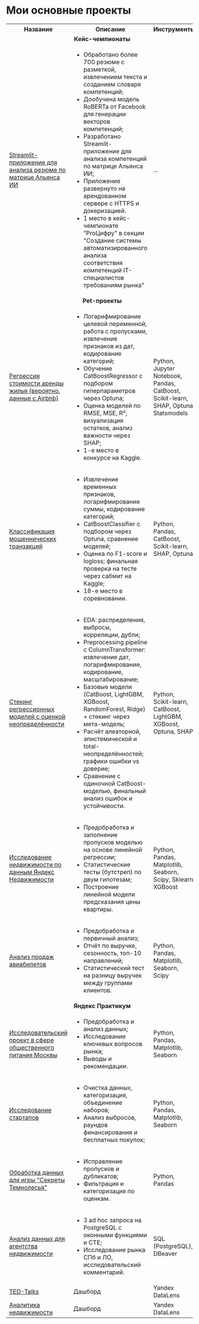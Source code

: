 # Мои основные проекты

<table>
  <tr>
    <th>Название</th>
    <th>Описание</th>
    <th>Инструменты</th>
  </tr>

  <!-- Кейс-чемпионаты -->
  <tr>
    <td colspan="3" align="center"><strong>Кейс-чемпионаты</strong></td>
  </tr>
  <tr>
    <td>
      <a href="https://github.com/KsyLight/cv-analyzer-gazprom-neft">
        Streamlit-приложение для анализа резюме по матрице Альянса ИИ
      </a>
    </td>
    <td>
      <ul>
        <li>Обработано более 700 резюме с разметкой, извлечением текста и созданием словаря компетенций;</li>
        <li>Дообучена модель RoBERTa от Facebook для генерации векторов компетенций;</li>
        <li>Разработано Streamlit-приложение для анализа компетенций по матрице Альянса ИИ;</li>
        <li>Приложение развернуто на арендованном сервере с HTTPS и докеризацией.</li>
        <li>1 место в кейс-чемпионате "ProЦифру" в секции "Создание системы автоматизированного анализа соответствия компетенций IT-специалистов требованиям рынка"</li>
      </ul>
    </td>
    <td>
      ...
    </td>
  </tr>

  <!-- Pet-проекты -->
  <tr>
    <td colspan="3" align="center"><strong>Pet-проекты</strong></td>
  </tr>

  <!-- 1. Регрессия стоимости аренды жилья -->
  <tr>
    <td>
      <a href="https://github.com/KsyLight/mts-data-analysis-school/tree/main/ml2">
        Регрессия стоимости аренды жилья (вероятно, данные с Airbnb)
      </a>
    </td>
    <td>
      <ul>
        <li>Логарифмирование целевой переменной, работа с пропусками, извлечение признаков из дат, кодирование категорий;</li>
        <li>Обучение CatBoostRegressor с подбором гиперпараметров через Optuna;</li>
        <li>Оценка моделей по RMSE, MSE, R²; визуализация остатков, анализ важности через SHAP;</li>
        <li>1-е место в конкурсе на Kaggle.</li>
      </ul>
    </td>
    <td>
      Python, Jupyter Notebook, Pandas, CatBoost, Scikit-learn, SHAP, Optuna, Statsmodels
    </td>
  </tr>

  <!-- 2. Классификация мошеннических транзакций -->
  <tr>
    <td>
      <a href="https://github.com/KsyLight/mts-data-analysis-school/tree/main/ml1">
        Классификация мошеннических транзакций
      </a>
    </td>
    <td>
      <ul>
        <li>Извлечение временных признаков, логарифмирование суммы, кодирование категорий;</li>
        <li>CatBoostClassifier с подбором через Optuna, сравнение моделей;</li>
        <li>Оценка по F1-score и logloss; финальная проверка на тесте через сабмит на Kaggle;</li>
        <li>18-е место в соревновании.</li>
      </ul>
    </td>
    <td>
      Python, Pandas, CatBoost, Scikit-learn, SHAP, Optuna
    </td>
  </tr>

  <!-- 3. Стекинг регрессионных моделей с оценкой неопределённости -->
  <tr>
    <td>
      <a href="https://github.com/KsyLight/mts-data-analysis-school/tree/main/ml3">
        Стекинг регрессионных моделей с оценкой неопределённости
      </a>
    </td>
    <td>
      <ul>
        <li>EDA: распределения, выбросы, корреляции, дубли;</li>
        <li>Preprocessing pipeline с ColumnTransformer: извлечение дат, логарифмирование, кодирование, масштабирование;</li>
        <li>Базовые модели (CatBoost, LightGBM, XGBoost, RandomForest, Ridge) + стекинг через мета-модель;</li>
        <li>Расчёт алеаторной, эпистемической и total-неопределённостей; графики ошибки vs доверие;</li>
        <li>Сравнение с одиночной CatBoost-моделью, финальный анализ ошибок и устойчивости.</li>
      </ul>
    </td>
    <td>
      Python, Scikit-learn, CatBoost, LightGBM, XGBoost, Optuna, SHAP
    </td>
  </tr>

  <!-- 4. Исследование недвижимости по данным Яндекс Недвижимости -->
  <tr>
    <td>
      <a href="https://github.com/KsyLight/portfolio/tree/main/real_estate_research">
        Исследование недвижимости по данным Яндекс Недвижимости
      </a>
    </td>
    <td>
      <ul>
        <li>Предобработка и заполнение пропусков моделью на основе линейной регрессии;</li>
        <li>Статистические тесты (бутстреп) по двум гипотезам;</li>
        <li>Построение линейной модели предсказания цены квартиры.</li>
      </ul>
    </td>
    <td>
      Python, Pandas, Matplotlib, Seaborn, Scipy, Sklearn, XGBoost
    </td>
  </tr>

  <!-- 5. Анализ продаж авиабилетов -->
  <tr>
    <td>
      <a href="https://github.com/KsyLight/portfolio/tree/main/analysis_of_airline_ticket_sales">
        Анализ продаж авиабилетов
      </a>
    </td>
    <td>
      <ul>
        <li>Предобработка и первичный анализ;</li>
        <li>Отчёт по выручке, сезонность, топ-10 направлений;</li>
        <li>Статистический тест на разницу выручек между группами клиентов.</li>
      </ul>
    </td>
    <td>
      Python, Pandas, Matplotlib, Seaborn, Scipy
    </td>
  </tr>

  <!-- Яндекс Практикум -->
  <tr>
    <td colspan="3" align="center"><strong>Яндекс Практикум</strong></td>
  </tr>
  <tr>
    <td>
      <a href="https://github.com/KsyLight/portfolio/tree/main/catering_research_project">
        Исследовательский проект в сфере общественного питания Москвы
      </a>
    </td>
    <td>
      <ul>
        <li>Предобработка и анализ данных;</li>
        <li>Исследование ключевых вопросов рынка;</li>
        <li>Выводы и рекомендации.</li>
      </ul>
    </td>
    <td>
      Python, Pandas, Matplotlib, Seaborn
    </td>
  </tr>
  <tr>
    <td>
      <a href="https://github.com/KsyLight/portfolio/tree/main/startup_research">
        Исследование стартапов
      </a>
    </td>
    <td>
      <ul>
        <li>Очистка данных, категоризация, объединение наборов;</li>
        <li>Анализ выбросов, раундов финансирования и бесплатных покупок;</li>
      </ul>
    </td>
    <td>
      Python, Pandas, Matplotlib, Seaborn
    </td>
  </tr>
  <tr>
    <td>
      <a href="https://github.com/KsyLight/portfolio/tree/main/data_processing_secrets_of_the_darkwood">
        Обработка данных для игры "Секреты Темнолесья"
      </a>
    </td>
    <td>
      <ul>
        <li>Исправление пропусков и дубликатов;</li>
        <li>Фильтрация и категоризация по оценкам.</li>
      </ul>
    </td>
    <td>
      Python, Pandas
    </td>
  </tr>
  <tr>
    <td>
      <a href="https://github.com/KsyLight/portfolio/tree/main/data_analysis_for_a_real_estate_agency">
        Анализ данных для агентства недвижимости
      </a>
    </td>
    <td>
      <ul>
        <li>3 ad hoc запроса на PostgreSQL с оконными функциями и CTE;</li>
        <li>Исследование рынка СПб и ЛО, исследовательский комментарий.</li>
      </ul>
    </td>
    <td>
      SQL (PostgreSQL), DBeaver
    </td>
  </tr>
  <tr>
    <td>
      <a href="https://datalens.yandex/3ig5p12ll8usq">TED-Talks</a>
    </td>
    <td>Дашборд</td>
    <td>Yandex DataLens</td>
  </tr>
  <tr>
    <td>
      <a href="https://datalens.yandex/gw2pc410d63i3">Аналитика недвижимости</a>
    </td>
    <td>Дашборд</td>
    <td>Yandex DataLens</td>
  </tr>
</table>
